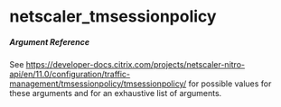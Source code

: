 # netscaler_tmsessionpolicy

##### Argument Reference

See https://developer-docs.citrix.com/projects/netscaler-nitro-api/en/11.0/configuration/traffic-management/tmsessionpolicy/tmsessionpolicy/ for possible values for these arguments and for an exhaustive list of arguments.


